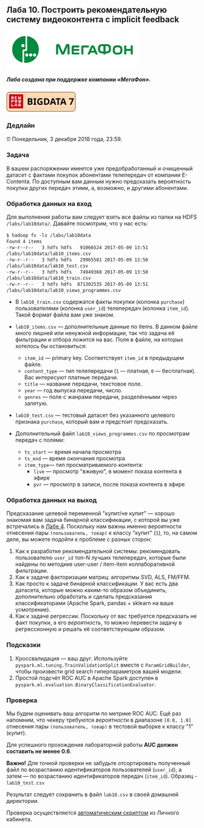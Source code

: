 ## Лаба 10. Построить рекомендательную систему видеоконтента с implicit feedback

<img width="350px" src="images/megafon_logo.jpg">

##### Лаба создана при поддержке компании «МегаФон». 

##### [![New Professions Lab — Big Data 9](/extra/images/npl7.svg)](https://github.com/newprolab/content_bigdata9)

### Дедлайн

⏰ Понедельник, 3 декабря 2018 года, 23:59.

### Задача

В вашем распоряжении имеется уже предобработанный и очищенный датасет с фактами
покупок абонентами телепередач от компании E-Contenta. По доступным вам данным нужно предсказать вероятность покупки других передач этими, а, возможно, и другими абонентами.

### Обработка данных на вход

Для выполнения работы вам следует взять все файлы из папки на HDFS `/labs/lab10data/`. Давайте посмотрим, что у нас есть:

```
$ hadoop fs -ls /labs/lab10data
Found 4 items
-rw-r--r--   3 hdfs hdfs   91066524 2017-05-09 13:51 /labs/lab10data/lab10_items.csv
-rw-r--r--   3 hdfs hdfs   29965581 2017-05-09 13:50 /labs/lab10data/lab10_test.csv
-rw-r--r--   3 hdfs hdfs   74949368 2017-05-09 13:50 /labs/lab10data/lab10_train.csv
-rw-r--r--   3 hdfs hdfs  871302535 2017-05-09 13:51 /labs/lab10data/lab10_views_programmes.csv
```

* В `lab10_train.csv` содержатся факты покупки (колонка `purchase`) пользователями (колонка `user_id`) телепередач (колонка `item_id`). Такой формат файла вам уже знаком.

* `lab10_items.csv` — дополнительные данные по items. В данном файле много лишней или ненужной информации, так что задача её фильтрации и отбора ложится на вас. Поля в файле, на которых хотелось бы остановиться:
  * `item_id` — primary key. Соответствует `item_id` в предыдущем файле.
  * `content_type` — тип телепередачи (`1` — платная, `0` — бесплатная). Вас интересуют платные передачи.
  * `title` — название передачи, текстовое поле.
  * `year` — год выпуска передачи, число.
  * `genres` — поле с жанрами передачи, разделёнными через запятую.
* `lab10_test.csv` — тестовый датасет без указанного целевого признака `purchase`, который вам и предстоит предсказать.
* Дополнительный файл `lab10_views_programmes.csv` по просмотрам передач с полями:
  * `ts_start` — время начала просмотра
  * `ts_end` — время окончания просмотра
  * `item_type`— тип просматриваемого контента:
    * `live` — просмотр "вживую", в момент показа контента в эфире
    * `pvr` — просмотр в записи, после показа контента в эфире


### Обработка данных на выход

Предсказание целевой переменной "купит/не купит" — хорошо знакомая вам задача бинарной классификации, с которой вы уже встречались в [Лабе 4](labs/lab04/lab04.md). Поскольку нам важны именно вероятности отнесения пары `(пользователь, товар)` к классу "купит" (`1`), то, на самом деле, вы можете подойти к проблеме с разных сторон:
1. Как к разработке рекомендательной системы: рекомендовать пользователю `user_id` топ-N лучших телепередач, которые были найдены по методике user-user / item-item коллаборативной фильтрации.
2. Как к задаче факторизации матриц: алгоритмы SVD, ALS, FM/FFM.
3. Как просто к задаче бинарной классификации. У вас есть два датасета, которые можно каким-то образом объединить, дополнительно обработать и сделать предсказания классификаторами (Apache Spark, pandas + sklearn на ваше усмотрение).
4. Как к задаче регрессии. Поскольку от вас требуется предсказать не факт покупки, а его *вероятность*, то можно перевести задачу в регрессионную и решать её соответствующим образом. 

### Подсказки

1. Кроссвалидация — ваш друг. Используйте `pyspark.ml.tuning.TrainValidationSplit` вместе с `ParamGridBuilder`, чтобы произвести grid search гиперпараметров вашей модели.
2. Простой подсчёт ROC AUC в Apache Spark доступен в `pyspark.ml.evaluation.BinaryClassificationEvaluator`.

### Проверка

Мы будем оценивать ваш алгоритм по метрике ROC AUC. Ещё раз напомним, что чекеру требуются *вероятности* в диапазоне `[0.0, 1.0]` отнесения пары `(пользователь, товар)` в тестовой выборке к классу "1" (купит).

Для успешного прохождения лабораторной работы **AUC должен составить не менее 0.6**.

**Важно!** Для точной проверки не забудьте отсортировать полученный файл по возрастанию идентификаторов пользователей (`user_id`), а затем — по возрастанию идентификаторов передач (`item_id`). Образец - `lab10_test.csv`

Результат следует сохранить в файл `lab10.csv` в своей домашней директории.

Проверка осуществляется [автоматическим скриптом](http://lk.newprolab.com/lab/laba10) из Личного кабинета.
